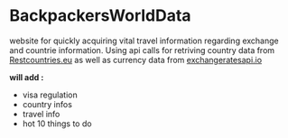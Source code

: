 # BackpackersWorldData

website for quickly acquiring vital travel information regarding exchange and countrie information. Using api calls for retriving country data from <a href="www.Restcountries.eu">Restcountries.eu</a> as well as currency data from <a href="https://exchangeratesapi.io/">exchangeratesapi.io</a>


<p><strong>will add :</strong></p>
<ul>
  <li>visa regulation</li>
  <li>country infos</li>
  <li>travel info</li>
  <li>hot 10 things to do</li>
</ul>
